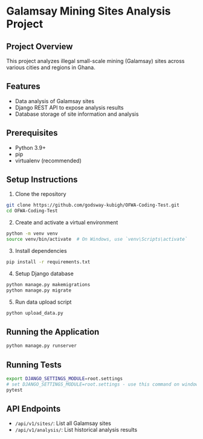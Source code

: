 # Galamsay Mining Sites Analysis Project

## Project Overview
This project analyzes illegal small-scale mining (Galamsay) sites across various cities and regions in Ghana.

## Features
- Data analysis of Galamsay sites
- Django REST API to expose analysis results
- Database storage of site information and analysis

## Prerequisites
- Python 3.9+
- pip
- virtualenv (recommended)

## Setup Instructions
1. Clone the repository
```bash
git clone https://github.com/godsway-kubigh/OFWA-Coding-Test.git
cd OFWA-Coding-Test
```

2. Create and activate a virtual environment
```bash
python -m venv venv
source venv/bin/activate  # On Windows, use `venv\Scripts\activate`
```

3. Install dependencies
```bash
pip install -r requirements.txt
```

4. Setup Django database
```bash
python manage.py makemigrations
python manage.py migrate
```

5. Run data upload script
```bash
python upload_data.py
```

## Running the Application
```bash
python manage.py runserver
```

## Running Tests
```bash
export DJANGO_SETTINGS_MODULE=root.settings
# set DJANGO_SETTINGS_MODULE=root.settings - use this command on windows
pytest
```

## API Endpoints
- `/api/v1/sites/`: List all Galamsay sites
- `/api/v1/analysis/`: List historical analysis results
